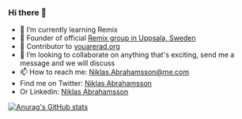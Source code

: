 ### Hi there 👋
- 🌱 I’m currently learning Remix
- 💖 Founder of official <a href="https://www.meetup.com/remix_run-uppsala/" >Remix group in Uppsala, Sweden </a>
- 💼 Contributor to <a href="https://youarerad.org/">youarerad.org</a>
- 👯 I’m looking to collaborate on anything that's exciting, send me a message and we will discuss
- 📫 How to reach me: Niklas.Abrahamsson@me.com
- Find me on Twitter: <a href="https://twitter.com/Niab91">Niklas Abrahamsson</a>
- Or Linkedin: <a href="https://www.linkedin.com/in/niklas-abrahamsson-1aab7585/">Niklas Abrahamsson<a/>
<!--
**NiklasAbrahamsson/NiklasAbrahamsson** is a ✨ _special_ ✨ repository because its `README.md` (this file) appears on your GitHub profile.

Here are some ideas to get you started:

- 🔭 I’m currently working on ...
- 🌱 I’m currently learning ...
- 👯 I’m looking to collaborate on ...
- 🤔 I’m looking for help with ...
- 💬 Ask me about ...
- 📫 How to reach me: ...
- 😄 Pronouns: ...
- ⚡ Fun fact: ...
-->
[![Anurag's GitHub stats](https://github-readme-stats.vercel.app/api?username=niklasabrahamsson&count_private=true&show_icons=true&theme=radical)](https://github.com/anuraghazra/github-readme-stats)
